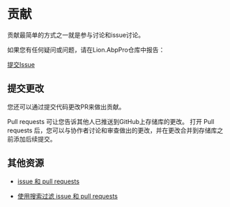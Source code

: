 # 贡献

贡献最简单的方式之一就是参与讨论和issue讨论。

如果您有任何疑问或问题，请在Lion.AbpPro仓库中报告：

[提交Issue](https://github.com/yhglobalsoft/bee.dotnet)


## 提交更改

您还可以通过提交代码更改PR来做出贡献。

>
Pull requests 可让您告诉其他人已推送到GitHub上存储库的更改。 打开 Pull requests 后，您可以与协作者讨论和审查做出的更改，并在更改合并到存储库之前添加后续提交。

## 其他资源

* [issue 和 pull requests](https://help.github.com/articles/filtering-issues-and-pull-requests/)

* [使用搜索过滤 issue 和 pull requests](https://help.github.com/articles/using-search-to-filter-issues-and-pull-requests/)